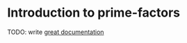 # Introduction to prime-factors

TODO: write [great documentation](http://jacobian.org/writing/great-documentation/what-to-write/)
